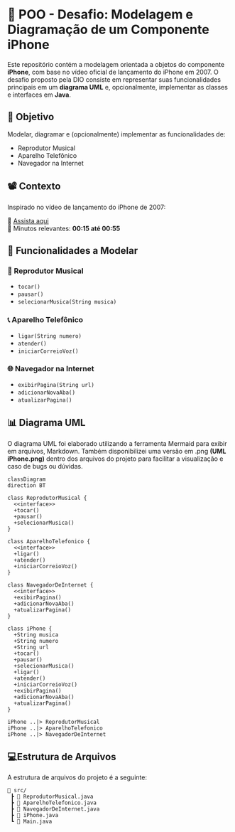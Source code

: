 # 📱 POO - Desafio: Modelagem e Diagramação de um Componente iPhone

Este repositório contém a modelagem orientada a objetos do componente **iPhone**, com base no vídeo oficial de lançamento do iPhone em 2007. O desafio proposto pela DIO consiste em representar suas funcionalidades principais em um **diagrama UML** e, opcionalmente, implementar as classes e interfaces em **Java**.

## 🎯 Objetivo

Modelar, diagramar e (opcionalmente) implementar as funcionalidades de:

- Reprodutor Musical
- Aparelho Telefônico
- Navegador na Internet

## 📽️ Contexto

Inspirado no vídeo de lançamento do iPhone de 2007:

🔗 [Assista aqui](https://www.youtube.com/watch?v=9ou608QQRq8)  
📌 Minutos relevantes: **00:15 até 00:55**

## 🧩 Funcionalidades a Modelar

### 🎵 Reprodutor Musical
- `tocar()`
- `pausar()`
- `selecionarMusica(String musica)`

### 📞 Aparelho Telefônico
- `ligar(String numero)`
- `atender()`
- `iniciarCorreioVoz()`

### 🌐 Navegador na Internet
- `exibirPagina(String url)`
- `adicionarNovaAba()`
- `atualizarPagina()`

## 📊 Diagrama UML

O diagrama UML foi elaborado utilizando a ferramenta Mermaid para exibir em arquivos, Markdown. Também disponibilizei uma versão em .png **(UML iPhone.png)** dentro dos arquivos do projeto para facilitar a visualização e caso de bugs ou dúvidas.

```mermaid
classDiagram
direction BT

class ReprodutorMusical {
  <<interface>>
  +tocar()
  +pausar()
  +selecionarMusica()
}

class AparelhoTelefonico {
  <<interface>>
  +ligar()
  +atender()
  +iniciarCorreioVoz()
}

class NavegadorDeInternet {
  <<interface>>
  +exibirPagina()
  +adicionarNovaAba()
  +atualizarPagina()
}

class iPhone {
  +String musica
  +String numero
  +String url
  +tocar()
  +pausar()
  +selecionarMusica()
  +ligar()
  +atender()
  +iniciarCorreioVoz()
  +exibirPagina()
  +adicionarNovaAba()
  +atualizarPagina()
}

iPhone ..|> ReprodutorMusical
iPhone ..|> AparelhoTelefonico
iPhone ..|> NavegadorDeInternet
```

## 💻Estrutura de Arquivos
A estrutura de arquivos do projeto é a seguinte:

```plaintext
📁 src/
 ┣ 📄 ReprodutorMusical.java
 ┣ 📄 AparelhoTelefonico.java
 ┣ 📄 NavegadorDeInternet.java
 ┣ 📄 iPhone.java
 ┗ 📄 Main.java
```